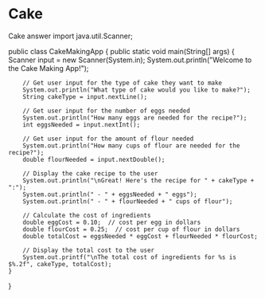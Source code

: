# Cake
Cake answer
import java.util.Scanner;

public class CakeMakingApp {
    public static void main(String[] args) {
        Scanner input = new Scanner(System.in);
        System.out.println("Welcome to the Cake Making App!");

        // Get user input for the type of cake they want to make
        System.out.println("What type of cake would you like to make?");
        String cakeType = input.nextLine();

        // Get user input for the number of eggs needed
        System.out.println("How many eggs are needed for the recipe?");
        int eggsNeeded = input.nextInt();

        // Get user input for the amount of flour needed
        System.out.println("How many cups of flour are needed for the recipe?");
        double flourNeeded = input.nextDouble();

        // Display the cake recipe to the user
        System.out.println("\nGreat! Here's the recipe for " + cakeType + ":");
        System.out.println(" - " + eggsNeeded + " eggs");
        System.out.println(" - " + flourNeeded + " cups of flour");

        // Calculate the cost of ingredients
        double eggCost = 0.10;  // cost per egg in dollars
        double flourCost = 0.25;  // cost per cup of flour in dollars
        double totalCost = eggsNeeded * eggCost + flourNeeded * flourCost;

        // Display the total cost to the user
        System.out.printf("\nThe total cost of ingredients for %s is $%.2f", cakeType, totalCost);
    }
}
